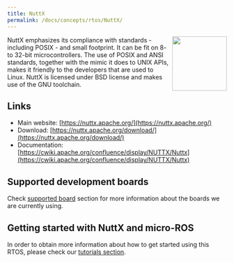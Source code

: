```yaml
---
title: NuttX
permalink: /docs/concepts/rtos/NuttX/
---
```


<img style="float:right; padding-left:5px;" width="125" height="125" src="https://upload.wikimedia.org/wikipedia/commons/b/b0/NuttX_logo.png">

NuttX emphasizes its compliance with standards - including POSIX - and small footprint. It can be fit on 8- to 32-bit microcontrollers. The use of POSIX and ANSI standards, together with the mimic it does to UNIX APIs, makes it friendly to the developers that are used to Linux. NuttX is licensed under BSD license and makes use of the GNU toolchain.

## Links

* Main website: [https://nuttx.apache.org/](https://nuttx.apache.org/)
* Download: [https://nuttx.apache.org/download/](https://nuttx.apache.org/download/)
* Documentation: [https://cwiki.apache.org/confluence/display/NUTTX/Nuttx](https://cwiki.apache.org/confluence/display/NUTTX/Nuttx)

## Supported development boards

Check [supported board](/docs/overview/hardware/) section for more information about the boards we are currently using.

## Getting started with NuttX and micro-ROS

In order to obtain more information about how to get started using this RTOS, please check our [tutorials section](/docs/tutorials/basic/getting_started/).
